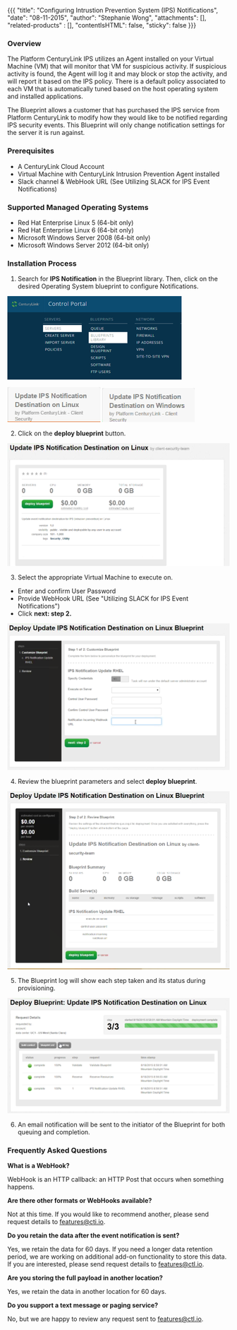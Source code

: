 {{{
  "title": "Configuring Intrustion Prevention System (IPS) Notifications",
  "date": "08-11-2015",
  "author": "Stephanie Wong",
  "attachments": [],
  "related-products" : [],
  "contentIsHTML": false,
  "sticky": false
}}}

### Overview

The Platform CenturyLink IPS utilizes an Agent installed on your Virtual Machine (VM) that will monitor that VM for suspicious activity. If suspicious activity is found, the Agent will log it and may block or stop the activity, and will report it based on the IPS policy. There is a default policy associated to each VM that is automatically tuned based on the host operating system and installed applications.

The Blueprint allows a customer that has purchased the IPS service from Platform CenturyLink to modify how they would like to be notified regarding IPS security events. This Blueprint will only change notification settings for the server it is run against.

### Prerequisites

* A CenturyLink Cloud Account
* Virtual Machine with CenturyLink Intrusion Prevention Agent installed
* Slack channel & WebHook URL (See Utilizing SLACK for IPS Event Notifications)

### Supported Managed Operating Systems

* Red Hat Enterprise Linux 5 (64-bit only)
* Red Hat Enterprise Linux 6 (64-bit only)
* Microsoft Windows Server 2008 (64-bit only)
* Microsoft Windows Server 2012 (64-bit only)

### Installation Process

1. Search for **IPS Notification** in the Blueprint library. Then, click on the desired Operating System blueprint to configure Notifications.

  ![Control Portal](../images/notificationupdate_controlportal.png)

  ![Notification Update RHEL](../images/notificationupdate_rhel_blueprintname.png) ![Notification Update Windows](../images/notificationupdate_windows_blueprintname.png)

2. Click on the **deploy blueprint** button.

  ![Configure Notifications RHEL](../images/notificationupdate_rhel_configure.png)

3. Select the appropriate Virtual Machine to execute on.

  * Enter and confirm User Password
  * Provide WebHook URL (See "Utilizing SLACK for IPS Event Notifications")
  * Click **next: step 2.**

  ![Configure Notifications RHEL Fields](../images/notificationupdate_rhel_blueprintfields.png)

4. Review the blueprint parameters and select **deploy blueprint**.

  ![Deploy Blueprint](../images/notificationupdate_rhel_deploy.png)

5. The Blueprint log will show each step taken and its status during provisioning.

  ![Blueprint Status Log](../images/notificationupdate_rhel_logstatus.png)

6. An email notification will be sent to the initiator of the Blueprint for both queuing and completion.

### Frequently Asked Questions

**What is a WebHook?**

WebHook is an HTTP callback: an HTTP Post that occurs when something happens.

**Are there other formats or WebHooks available?**

Not at this time. If you would like to recommend another, please send request details to [features@cti.io](mailto:features@ctl.io).

**Do you retain the data after the event notification is sent?**

Yes, we retain the data for 60 days.  If you need a longer data retention period, we are working on additional add-on functionality to store this data.  If you are interested, please send request details to [features@ctl.io](mailto:features@ctl.io).

**Are you storing the full payload in another location?**

Yes, we retain the data in another location for 60 days.

**Do you support a text message or paging service?**

No, but we are happy to review any request sent to [features@ctl.io](mailto:features@ctl.io).

